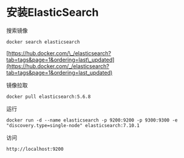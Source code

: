 # 安装ElasticSearch

搜索镜像

```text
docker search elasticsearch
```

[https://hub.docker.com/\_/elasticsearch?tab=tags&page=1&ordering=last\_updated](https://hub.docker.com/_/elasticsearch?tab=tags&page=1&ordering=last_updated)

镜像拉取

```text
docker pull elasticsearch:5.6.8
```

运行

```text
docker run -d --name elasticsearch -p 9200:9200 -p 9300:9300 -e "discovery.type=single-node" elasticsearch:7.10.1
```

访问

```text
http://localhost:9200
```

